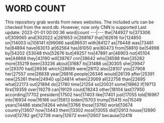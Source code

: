 # WORD COUNT
This repository grab words from news websites. The included urls can be checked from the word.db.
However, now only CNN is supported
Last update: 2023-01-01 00:00:36
word|count
---|---
the|744927
to|373306
of|309065
and|302022
a|281653
in|268167
that|162616
for|124850
on|114003
is|108141
it|99086
said|86531
with|84127
as|78448
was|73481
he|64894
have|63013
at|62564
has|61050
are|60473
from|58810
be|54998
by|54202
i|53048
this|52676
but|49257
his|47891
an|46903
not|45104
we|44868
they|43190
will|38767
cnn|38642
who|38588
their|35282
more|35219
been|33236
about|31687
its|31488
us|30305
she|29947
or|29370
had|28936
which|28699
were|28112
also|28107
you|27908
her|27557
one|26838
year|26816
people|26346
would|26139
after|25391
new|25261
there|24940
up|24814
when|23069
all|22758
than|22695
what|22173
out|21894
do|21780
time|21254
so|20031
some|19862
if|19713
first|19359
over|19279
can|19129
could|18243
other|18104
last|17950
according|17702
president|17502
two|17403
like|17401
just|17055
told|16967
into|16934
now|16166
our|15813
biden|15703
trump|15415
no|15249
years|14486
state|14264
while|13766
those|13760
world|13674
country|13607
how|13443
them|13302
most|13055
did|12913
house|12890
covid|12782
get|12738
many|12672
even|12607
because|12418
